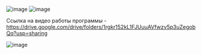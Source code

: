 ![image](https://github.com/user-attachments/assets/7d9a5d1d-fc19-40d3-81ba-c63e8232bbdf)
![image](https://github.com/user-attachments/assets/e6776888-c437-4f5e-8364-ed3460bd998d)



Ссылка на видео работы программы - https://drive.google.com/drive/folders/1rgkr152kL1FJUuuAVfwzv5p3uZegobQq?usp=sharing


![image](https://github.com/user-attachments/assets/5e6d9c6f-dc94-4fc4-8d86-9cff3182fc97)
